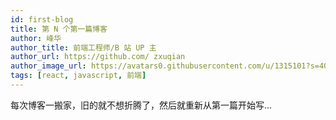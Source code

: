 ```yaml
---
id: first-blog
title: 第 N 个第一篇博客
author: 峰华
author_title: 前端工程师/B 站 UP 主
author_url: https://github.com/ zxuqian
author_image_url: https://avatars0.githubusercontent.com/u/1315101?s=400&v=4
tags: [react, javascript, 前端]
---
```


每次博客一搬家，旧的就不想折腾了，然后就重新从第一篇开始写...

